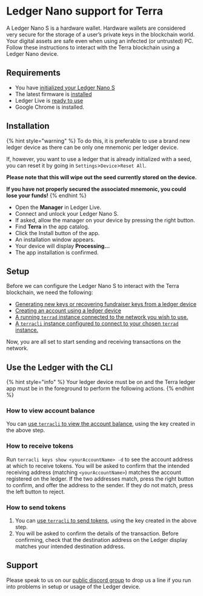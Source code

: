 # Ledger Nano support for Terra

A Ledger Nano S is a hardware wallet. Hardware wallets are considered very secure for the storage of a user’s private keys in the blockchain world. Your digital assets are safe even when using an infected (or untrusted) PC. Follow these instructions to interact with the Terra blockchain using a Ledger Nano device. 

## Requirements
- You have [initialized your Ledger Nano S](https://support.ledgerwallet.com/hc/en-us/articles/360000613793)
- The latest firmware is [installed](https://support.ledger.com/hc/en-us/articles/360002731113-Update-Ledger-Nano-S-firmware)
- Ledger Live is [ready to use](https://support.ledger.com/hc/en-us/articles/360006395233-Take-your-first-steps)
- Google Chrome is installed.

## Installation

{% hint style="warning" %}
To do this, it is preferable to use a brand new ledger device as there can be only one mnemonic per ledger device.

If, however, you want to use a ledger that is already initialized with a seed, you can reset it by going in `Settings`>`Device`>`Reset All`.

**Please note that this will wipe out the seed currently stored on the device.**

**If you have not properly secured the associated mnemonic, you could lose your funds!**
{% endhint %}


- Open the **Manager** in Ledger Live.
- Connect and unlock your Ledger Nano S.
- If asked, allow the manager on your device by pressing the right button.
- Find **Terra** in the app catalog.
- Click the Install button of the app.
- An installation window appears.
- Your device will display **Processing…**
- The app installation is confirmed.

## Setup 

Before we can configure the Ledger Nano S to interact with the Terra blockchain, we need the following: 

- [Generating new keys or recovering fundraiser keys from a ledger device](./users.md#on-a-ledger-device)
- [Creating an account using a ledger device](./users.md#using-a-ledger-device)
- [A running `terrad` instance connected to the network you wish to use.](./users.md#accessing-the-terra-network)
- [A `terracli` instance configured to connect to your chosen `terrad` instance.](./users.md#setting-up-terracli)

Now, you are all set to start sending and receiving transactions on the network.

## Use the Ledger with the CLI

{% hint style="info" %}
Your ledger device must be on and the Terra ledger app must be in the foreground to perform the following actions. 
{% endhint %}

### How to view account balance

You can [use `terracli` to view the account balance](./terracli.md####Query-Account-balance), using the key created in the above step. 

### How to receive tokens

Run `terracli keys show <yourAccountName> -d` to see the account address at which to receive tokens. You will be asked to confirm that the intended receiving address (matching `<yourAccountName>`) matches the account registered on the ledger. If the two addresses match, press the right button to confirm, and offer the address to the sender. If they do not match, press the left button to reject. 

### How to send tokens

1. You can [use `terracli` to send tokens](./terracli.md###Send-Tokens), using the key created in the above step. 
2. You will be asked to confirm the details of the transaction. Before confirming, check that the destination address on the Ledger display matches your intended destination address. 

## Support

Please speak to us on our [public discord group](https://discord.gg/a4tqbt) to drop us a line if you run into problems in setup or usage of the Ledger device. 
